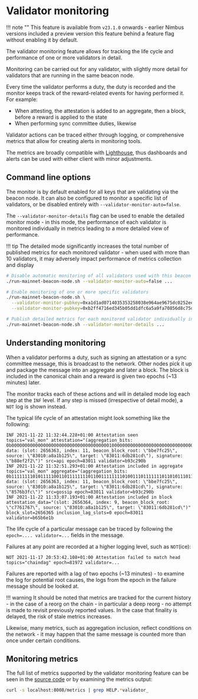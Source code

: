 # Validator monitoring

!!! note ""
    This feature is available from `v23.1.0` onwards - earlier Nimbus versions included a preview version this feature behind a feature flag without enabling it by default.

The validator monitoring feature allows for tracking the life cycle and performance of one or more validators in detail.

Monitoring can be carried out for any validator, with slightly more detail for validators that are running in the same beacon node.

Every time the validator performs a duty, the duty is recorded and the monitor keeps track of the reward-related events for having performed it. For example:

* When attesting, the attestation is added to an aggregate, then a block, before a reward is applied to the state
* When performing sync committee duties, likewise

Validator actions can be traced either through logging, or comprehensive metrics that allow for creating alerts in monitoring tools.

The metrics are broadly compatible with [Lighthouse](https://lighthouse-book.sigmaprime.io/validator-monitoring.html), thus dashboards and alerts can be used with either client with minor adjustments.

## Command line options

The monitor is by default enabled for all keys that are validating via the beacon node. It can also be configured to monitor a specific list of validators, or be disabled entirely with `--validator-monitor-auto=false`.

The `--validator-monitor-details` flag can be used to enable the detailed monitor mode - in this mode, the performance of each validator is monitored individually in metrics leading to a more detailed view of performance.

!!! tip
    The detailed mode significantly increases the total number of published metrics for each monitored validator - when used with more than 10 validators, it may adversely impact performance of metrics collection and display

```sh
# Disable automatic monitoring of all validators used with this beacon node beacon node
./run-mainnet-beacon-node.sh --validator-monitor-auto=false ...

# Enable monitoring of one or more specific validators
./run-mainnet-beacon-node.sh \
  --validator-monitor-pubkey=0xa1d1ad0714035353258038e964ae9675dc0252ee22cea896825c01458e1807bfad2f9969338798548d9858a571f7425c \
  --validator-monitor-pubkey=0xb2ff4716ed345b05dd1dfc6a5a9fa70856d8c75dcc9e881dd2f766d5f891326f0d10e96f3a444ce6c912b69c22c6754d ...

# Publish detailed metrics for each monitored validator individually instead of an aggregate totals value
./run-mainnet-beacon-node.sh --validator-monitor-details ...
```

## Understanding monitoring

When a validator performs a duty, such as signing an attestation or a sync committee message, this is broadcast to the network. Other nodes pick it up and package the message into an aggregate and later a block. The block is included in the canonical chain and a reward is given two epochs (~13 minutes) later.

The monitor tracks each of these actions and will in detailed mode log each step at the `INF` level. If any step is missed (irrespective of detail mode), a `NOT` log is shown instead.

The typical life cycle of an attestation might look something like the following:

```
INF 2021-11-22 11:32:44.228+01:00 Attestation seen                           topics="val_mon" attestation="(aggregation_bits: 0b0000000000000000000000000000000000000100000000000000000000000000000000000000000000000000000000000000000000000000000000000000000000, data: (slot: 2656363, index: 11, beacon_block_root: \"bbe7fc25\", source: \"83010:a8a1b125\", target: \"83011:6db281cd\"), signature: \"b88ef2f2\")" src=api epoch=83011 validator=b93c290b
INF 2021-11-22 11:32:51.293+01:00 Attestation included in aggregate          topics="val_mon" aggregate="(aggregation_bits: 0b1111111101011111001101111111101100111111110100111011111110110101110111111010111111011101111011101111111111101111100001111111100111, data: (slot: 2656363, index: 11, beacon_block_root: \"bbe7fc25\", source: \"83010:a8a1b125\", target: \"83011:6db281cd\"), signature: \"8576b3fc\")" src=gossip epoch=83011 validator=b93c290b
INF 2021-11-22 11:33:07.193+01:00 Attestation included in block              attestation_data="(slot: 2656364, index: 9, beacon_block_root: \"c7761767\", source: \"83010:a8a1b125\", target: \"83011:6db281cd\")" block_slot=2656365 inclusion_lag_slots=0 epoch=83011 validator=b65b6e1b
```

The life cycle of a particular message can be traced by following the `epoch=.... validator=...` fields in the message.

Failures at any point are recorded at a higher logging level, such as `NOT`(ice):

```
NOT 2021-11-17 20:53:42.108+01:00 Attestation failed to match head           topics="chaindag" epoch=81972 validator=...
```

Failures are reported with a lag of two epochs (~13 minutes) - to examine the log for potential root causes, the logs from the epoch in the failure message should be looked at.

!!! warning
    It should be noted that metrics are tracked for the current history - in the case of a reorg on the chain - in particular a deep reorg - no attempt is made to revisit previously reported values. In the case that finality is delayed, the risk of stale metrics increases.

Likewise, many metrics, such as aggregation inclusion, reflect conditions on the network - it may happen that the same message is counted more than once under certain conditions.

## Monitoring metrics

The full list of metrics supported by the validator monitoring feature can be seen in the [source code](https://github.com/status-im/nimbus-eth2/blob/unstable/beacon_chain/validators/validator_monitor.nim) or by examining the metrics output:

```sh
curl -s localhost:8008/metrics | grep HELP.*validator_
```
